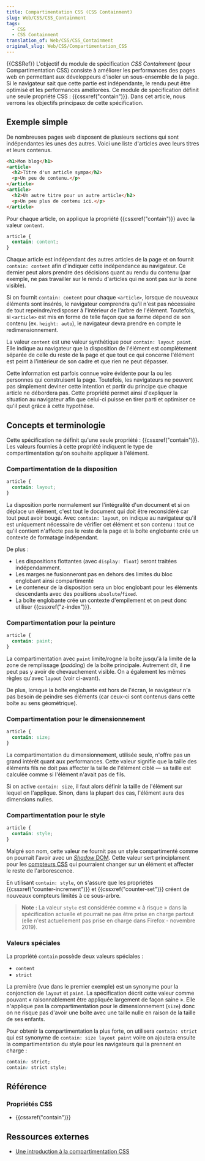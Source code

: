 ```yaml
---
title: Compartimentation CSS (CSS Containment)
slug: Web/CSS/CSS_Containment
tags:
  - CSS
  - CSS Containment
translation_of: Web/CSS/CSS_Containment
original_slug: Web/CSS/Compartimentation_CSS
---
```


{{CSSRef}}
L'objectif du module de spécification _CSS Containment_ (pour Compartimentation CSS) consiste à améliorer les performances des pages web en permettant aux développeurs d'isoler un sous-ensemble de la page. Si le navigateur sait que cette partie est indépendante, le rendu peut être optimisé et les performances améliorées. Ce module de spécification définit une seule propriété CSS : {{cssxref("contain")}}. Dans cet article, nous verrons les objectifs principaux de cette spécification.

## Exemple simple

De nombreuses pages web disposent de plusieurs sections qui sont indépendantes les unes des autres. Voici une liste d'articles avec leurs titres et leurs contenus.

```html
<h1>Mon blog</h1>
<article>
  <h2>Titre d'un article sympa</h2>
  <p>Un peu de contenu.</p>
</article>
<article>
  <h2>Un autre titre pour un autre article</h2>
  <p>Un peu plus de contenu ici.</p>
</article>
```

Pour chaque article, on applique la propriété {{cssxref("contain")}} avec la valeur `content`.

```css
article {
  contain: content;
}
```

Chaque article est indépendant des autres articles de la page et on fournit `contain: content` afin d'indiquer cette indépendance au navigateur. Ce dernier peut alors prendre des décisions quant au rendu du contenu (par exemple, ne pas travailler sur le rendu d'articles qui ne sont pas sur la zone visible).

Si on fournit `contain: content` pour chaque `<article>`, lorsque de nouveaux éléments sont insérés, le navigateur comprendra qu'il n'est pas nécessaire de tout repeindre/redisposer à l'intérieur de l'arbre de l'élément. Toutefois, si `<article>` est mis en forme de telle façon que sa forme dépend de son contenu (ex. `height: auto`), le navigateur devra prendre en compte le redimensionnement.

La valeur `content` est une valeur synthétique pour `contain: layout paint`. Elle indique au navigateur que la disposition de l'élément est complètement séparée de celle du reste de la page et que tout ce qui concerne l'élément est peint à l'intérieur de son cadre et que rien ne peut dépasser.

Cette information est parfois connue voire évidente pour la ou les personnes qui construisent la page. Toutefois, les navigateurs ne peuvent pas simplement deviner cette intention et partir du principe que chaque article ne débordera pas. Cette propriété permet ainsi d'expliquer la situation au navigateur afin que celui-ci puisse en tirer parti et optimiser ce qu'il peut grâce à cette hypothèse.

## Concepts et terminologie

Cette spécification ne définit qu'une seule propriété : {{cssxref("contain")}}. Les valeurs fournies à cette propriété indiquent le type de compartimentation qu'on souhaite appliquer à l'élément.

### Compartimentation de la disposition

```css
article {
  contain: layout;
}
```

La disposition porte normalement sur l'intégralité d'un document et si on déplace un élément, c'est tout le document qui doit être reconsidéré car tout peut avoir bougé. Avec `contain: layout`, on indique au navigateur qu'il est uniquement nécessaire de vérifier cet élément et son contenu : tout ce qu'il contient n'affecte pas le reste de la page et la boîte englobante crée un contexte de formatage indépendant.

De plus :

- Les dispositions flottantes (avec `display: float`) seront traitées indépendamment.
- Les marges ne fusionneront pas en dehors des limites du bloc englobant ainsi compartimenté
- Le conteneur de la disposition sera un bloc englobant pour les éléments descendants avec des positions `absolute`/`fixed`.
- La boîte englobante crée un contexte d'empilement et on peut donc utiliser {{cssxref("z-index")}}.

### Compartimentation pour la peinture

```css
article {
  contain: paint;
}
```

La compartimentation avec `paint` limite/rogne la boîte jusqu'à la limite de la zone de remplissage (_padding_) de la boîte principale. Autrement dit, il ne peut pas y avoir de chevauchement visible. On a également les mêmes règles qu'avec `layout` (voir ci-avant).

De plus, lorsque la boîte englobante est hors de l'écran, le navigateur n'a pas besoin de peindre ses éléments (car ceux-ci sont contenus dans cette boîte au sens géométrique).

### Compartimentation pour le dimensionnement

```css
article {
  contain: size;
}
```

La compartimentation du dimensionnement, utilisée seule, n'offre pas un grand intérêt quant aux performances. Cette valeur signifie que la taille des éléments fils ne doit pas affecter la taille de l'élément ciblé — sa taille est calculée comme si l'élément n'avait pas de fils.

Si on active `contain: size`, il faut alors définir la taille de l'élément sur lequel on l'applique. Sinon, dans la plupart des cas, l'élément aura des dimensions nulles.

### Compartimentation pour le style

```css
article {
  contain: style;
}
```

Malgré son nom, cette valeur ne fournit pas un style compartimenté comme on pourrait l'avoir avec un [_Shadow_ DOM](/fr/docs/Web/Web_Components/Using_shadow_DOM). Cette valeur sert principlament pour les [compteurs CSS](/fr/docs/Web/CSS/CSS_Lists/Compteurs_CSS) qui pourraient changer sur un élément et affecter le reste de l'arborescence.

En utilisant `contain: style`, on s'assure que les propriétés {{cssxref("counter-increment")}} et {{cssxref("counter-set")}} créent de nouveaux compteurs limités à ce sous-arbre.

> **Note :** La valeur `style` est considérée comme « à risque » dans la spécification actuelle et pourrait ne pas être prise en charge partout (elle n'est actuellement pas prise en charge dans Firefox - novembre 2019).

### Valeurs spéciales

La propriété `contain` possède deux valeurs spéciales :

- `content`
- `strict`

La première (vue dans le premier exemple) est un synonyme pour la conjonction de `layout` et `paint`. La spécification décrit cette valeur comme pouvant « raisonnablement être appliquée largement de façon saine ». Elle n'applique pas la compartimentation pour le dimensionnement (`size`) donc on ne risque pas d'avoir une boîte avec une taille nulle en raison de la taille de ses enfants.

Pour obtenir la compartimentation la plus forte, on utilisera `contain: strict` qui est synonyme de `contain: size layout paint` voire on ajoutera ensuite la compartimentation du style pour les navigateurs qui la prennent en charge :

```css
contain: strict;
contain: strict style;
```

## Référence

### Propriétés CSS

- {{cssxref("contain")}}

## Ressources externes

- [Une introduction à la compartimentation CSS](https://blogs.igalia.com/mrego/2019/01/11/an-introduction-to-css-containment/)
